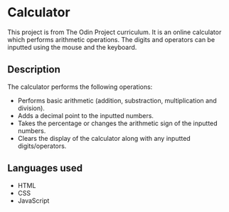 # Calculator

This project is from The Odin Project curriculum. It is an online calculator which performs arithmetic operations. The digits and operators can be inputted using the mouse and the keyboard.

## Description
The calculator performs the following operations:
-   Performs basic arithmetic (addition, substraction, multiplication and division).
-   Adds a decimal point to the inputted numbers.
-   Takes the percentage or changes the arithmetic sign of the inputted numbers.
-   Clears the display of the calculator along with any inputted digits/operators.

## Languages used
-   HTML
-   CSS
-   JavaScript
